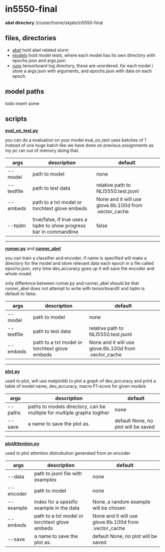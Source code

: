 # in5550-final

**abel directory** /cluster/home/skjale/in5550-final

## files, directories
 - [abel](https://github.uio.no/skjale/in5550-final/tree/master/abel) hold abel related slurm
 - [models](https://github.uio.no/skjale/in5550-final/tree/master/models) hold model tests, where each model has its own directory with epochs.json and args.json
 - [runs](https://github.uio.no/skjale/in5550-final/tree/master/runs) tensorboard log directory, these are unordered.
for each model i store a args.json with arguments, and epochs.json with data on each epoch.

## model paths
todo insert some

## scripts

[**eval_on_test.py**](https://github.uio.no/skjale/in5550-final/blob/master/eval_on_test.py)

you can do a evaluation on your model
eval_on_test uses batches of 1 instead of one huge batch like we have done on previous assignments as my pc ran out of memory doing that.

  args | description | default
  --- | --- | ---
  --model | path to model | none
  --testfile | path to test data | relative path to NLI5550.test.jsonl
  --embeds | path to a txt model or torchtext glove embeds | None and it will use glove.6b.100d from .vector_cache
  --tqdm | true/false, if true uses a tqdm to show progress bar in commandline | false
*****************************************************
[**runner.py**](https://github.uio.no/skjale/in5550-final/blob/master/runner.py) and [**runner_abel**](https://github.uio.no/skjale/in5550-final/blob/master/runner_abel.py)

you can train a classifier and encoder, if name is specified will make a directory for the model and store relevant data each epoch in a file called epochs.json, very time dev_accuracy goes up it will save the encoder and whole model.

only difference between runner.py and runner_abel should be that runner_abel does not attempt to write with tensorboardX and tqdm is default to false.

  args | description | default
  --- | --- | ---
  --model | path to model | none
  --testfile | path to test data | relative path to NLI5550.test.jsonl
  --embeds | path to a txt model or torchtext glove embeds | None and it will use glove.6b.100d from .vector_cache
*****************************************************

[**plot.py** ](https://github.uio.no/skjale/in5550-final/blob/master/plot.py)

used to plot, will use matplotlib to plot a graph of dev_accuracy and print a table of model name, dev_accuracy, macro F1-score for given models

  args | description | default
  --- | --- | ---
  --paths | paths to models directory, can be multiple for multiple graphs togther | none
  --save | a name to save the plot as. | default None, no plot will be saved
*****************************************************

[**plotAttention.py** ](https://github.uio.no/skjale/in5550-final/blob/master/attentionPlot.py)

used to plot attention distrubution generated from an encoder

  args | description | default
  --- | --- | ---
  --data | path to jsonl file with examples | none
  --encoder | path to model | none
  --example | index for a spesific example in the data | None, a random example will be chosen
  --embeds | path to a txt model or torchtext glove embeds | None and it will use glove.6b.100d from .vector_cache
  --save | a name to save the plot as. | default None, no plot will be saved
